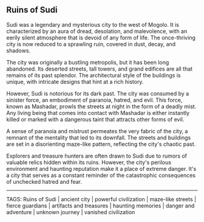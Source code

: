 ## Ruins of Sudi

Sudi was a legendary and mysterious city to the west of Mogolo. It is characterized by an aura of dread, desolation, and malevolence, with an eerily silent atmosphere that is devoid of any form of life. The once-thriving city is now reduced to a sprawling ruin, covered in dust, decay, and shadows.

The city was originally a bustling metropolis, but it has been long abandoned. Its deserted streets, tall towers, and grand edifices are all that remains of its past splendor. The architectural style of the buildings is unique, with intricate designs that hint at a rich history.

However, Sudi is notorious for its dark past. The city was consumed by a sinister force, an embodiment of paranoia, hatred, and evil. This force, known as Mashadar, prowls the streets at night in the form of a deadly mist. Any living being that comes into contact with Mashadar is either instantly killed or marked with a dangerous taint that attracts other forms of evil.

A sense of paranoia and mistrust permeates the very fabric of the city, a remnant of the mentality that led to its downfall. The streets and buildings are set in a disorienting maze-like pattern, reflecting the city's chaotic past.

Explorers and treasure hunters are often drawn to Sudi due to rumors of valuable relics hidden within its ruins. However, the city's perilous environment and haunting reputation make it a place of extreme danger. It's a city that serves as a constant reminder of the catastrophic consequences of unchecked hatred and fear.

---
TAGS: Ruins of Sudi | ancient city | powerful civilization | maze-like streets | fierce guardians | artifacts and treasures | haunting memories | danger and adventure | unknown journey | vanished civilization

